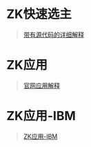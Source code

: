 # ZK快速选主
> [带有源代码的详细解释](https://blog.csdn.net/xhh198781/article/details/6619203)
# ZK应用
> [官网应用解释](http://zookeeper.apache.org/doc/r3.3.2/recipes.html)
# ZK应用-IBM
> [ZK应用-IBM](https://www.ibm.com/developerworks/cn/opensource/os-cn-zookeeper/)